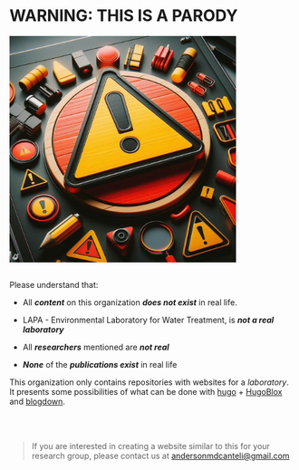 # WARNING: THIS IS A PARODY

<img width="400" src="https://github.com/LATA-laboratory/.github/blob/main/imgs/warning.jfif" align="center" />


<br>
<br>

Please understand that:

- All ***content*** on this organization ***does not exist*** in real life.

- LAPA - Environmental Laboratory for Water Treatment, is ***not a real laboratory***

- All ***researchers*** mentioned are ***not real***

- ***None*** of the ***publications exist*** in real life

This organization only contains repositories with websites for a *laboratory*. It presents some possibilities of what can be done with [hugo](https://gohugo.io/) + [HugoBlox](https://hugoblox.com/) and [blogdown](https://cran.r-project.org/web/packages/blogdown/index.html).



<br>
<br>

> If you are interested in creating a website similar to this for your research group, please contact us at andersonmdcanteli@gmail.com

<br>
<br>

